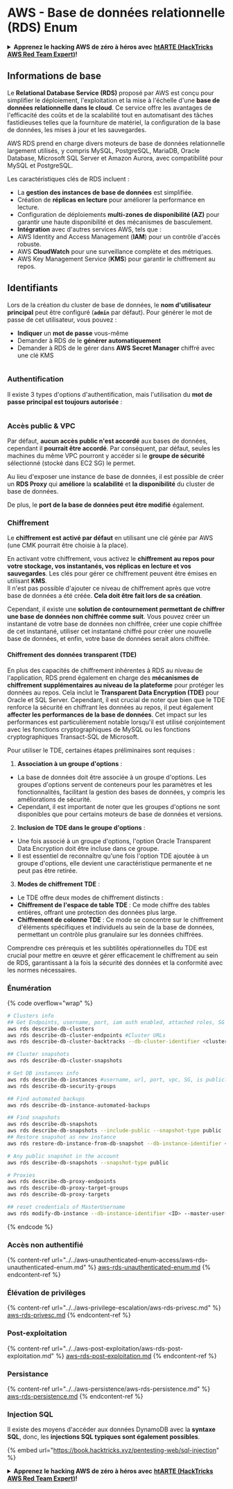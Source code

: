 # AWS - Base de données relationnelle (RDS) Enum

<details>

<summary><strong>Apprenez le hacking AWS de zéro à héros avec</strong> <a href="https://training.hacktricks.xyz/courses/arte"><strong>htARTE (HackTricks AWS Red Team Expert)</strong></a><strong>!</strong></summary>

Autres moyens de soutenir HackTricks :

* Si vous souhaitez voir votre **entreprise annoncée dans HackTricks** ou **télécharger HackTricks en PDF**, consultez les [**PLANS D'ABONNEMENT**](https://github.com/sponsors/carlospolop)!
* Obtenez le [**merchandising officiel PEASS & HackTricks**](https://peass.creator-spring.com)
* Découvrez [**La Famille PEASS**](https://opensea.io/collection/the-peass-family), notre collection d'[**NFTs**](https://opensea.io/collection/the-peass-family) exclusifs
* **Rejoignez le** 💬 [**groupe Discord**](https://discord.gg/hRep4RUj7f) ou le [**groupe Telegram**](https://t.me/peass) ou **suivez** moi sur **Twitter** 🐦 [**@carlospolopm**](https://twitter.com/carlospolopm)**.**
* **Partagez vos astuces de hacking en soumettant des PR aux dépôts github** [**HackTricks**](https://github.com/carlospolop/hacktricks) et [**HackTricks Cloud**](https://github.com/carlospolop/hacktricks-cloud).

</details>

## Informations de base

Le **Relational Database Service (RDS)** proposé par AWS est conçu pour simplifier le déploiement, l'exploitation et la mise à l'échelle d'une **base de données relationnelle dans le cloud**. Ce service offre les avantages de l'efficacité des coûts et de la scalabilité tout en automatisant des tâches fastidieuses telles que la fourniture de matériel, la configuration de la base de données, les mises à jour et les sauvegardes.

AWS RDS prend en charge divers moteurs de base de données relationnelle largement utilisés, y compris MySQL, PostgreSQL, MariaDB, Oracle Database, Microsoft SQL Server et Amazon Aurora, avec compatibilité pour MySQL et PostgreSQL.

Les caractéristiques clés de RDS incluent :

- La **gestion des instances de base de données** est simplifiée.
- Création de **réplicas en lecture** pour améliorer la performance en lecture.
- Configuration de déploiements **multi-zones de disponibilité (AZ)** pour garantir une haute disponibilité et des mécanismes de basculement.
- **Intégration** avec d'autres services AWS, tels que :
- AWS Identity and Access Management (**IAM**) pour un contrôle d'accès robuste.
- AWS **CloudWatch** pour une surveillance complète et des métriques.
- AWS Key Management Service (**KMS**) pour garantir le chiffrement au repos.


## Identifiants

Lors de la création du cluster de base de données, le **nom d'utilisateur principal** peut être configuré (**`admin`** par défaut). Pour générer le mot de passe de cet utilisateur, vous pouvez :

* **Indiquer** un **mot de passe** vous-même
* Demander à RDS de le **générer automatiquement**
* Demander à RDS de le gérer dans **AWS Secret Manager** chiffré avec une clé KMS

<figure><img src="../../../../.gitbook/assets/image (18) (1).png" alt=""><figcaption></figcaption></figure>

### Authentification

Il existe 3 types d'options d'authentification, mais l'utilisation du **mot de passe principal est toujours autorisée** :

<figure><img src="../../../../.gitbook/assets/image (19) (2).png" alt=""><figcaption></figcaption></figure>

### Accès public & VPC

Par défaut, **aucun accès public n'est accordé** aux bases de données, cependant il **pourrait être accordé**. Par conséquent, par défaut, seules les machines du même VPC pourront y accéder si le **groupe de sécurité** sélectionné (stocké dans EC2 SG) le permet.

Au lieu d'exposer une instance de base de données, il est possible de créer un **RDS Proxy** qui **améliore** la **scalabilité** et **la disponibilité** du cluster de base de données.

De plus, le **port de la base de données peut être modifié** également.

### Chiffrement

Le **chiffrement est activé par défaut** en utilisant une clé gérée par AWS (une CMK pourrait être choisie à la place).

En activant votre chiffrement, vous activez le **chiffrement au repos pour votre stockage, vos instantanés, vos réplicas en lecture et vos sauvegardes**. Les clés pour gérer ce chiffrement peuvent être émises en utilisant **KMS**.\
Il n'est pas possible d'ajouter ce niveau de chiffrement après que votre base de données a été créée. **Cela doit être fait lors de sa création**.

Cependant, il existe une **solution de contournement permettant de chiffrer une base de données non chiffrée comme suit**. Vous pouvez créer un instantané de votre base de données non chiffrée, créer une copie chiffrée de cet instantané, utiliser cet instantané chiffré pour créer une nouvelle base de données, et enfin, votre base de données serait alors chiffrée.

#### Chiffrement des données transparent (TDE)

En plus des capacités de chiffrement inhérentes à RDS au niveau de l'application, RDS prend également en charge des **mécanismes de chiffrement supplémentaires au niveau de la plateforme** pour protéger les données au repos. Cela inclut le **Transparent Data Encryption (TDE)** pour Oracle et SQL Server. Cependant, il est crucial de noter que bien que le TDE renforce la sécurité en chiffrant les données au repos, il peut également **affecter les performances de la base de données**. Cet impact sur les performances est particulièrement notable lorsqu'il est utilisé conjointement avec les fonctions cryptographiques de MySQL ou les fonctions cryptographiques Transact-SQL de Microsoft.

Pour utiliser le TDE, certaines étapes préliminaires sont requises :

1. **Association à un groupe d'options** :
- La base de données doit être associée à un groupe d'options. Les groupes d'options servent de conteneurs pour les paramètres et les fonctionnalités, facilitant la gestion des bases de données, y compris les améliorations de sécurité.
- Cependant, il est important de noter que les groupes d'options ne sont disponibles que pour certains moteurs de base de données et versions.

2. **Inclusion de TDE dans le groupe d'options** :
- Une fois associé à un groupe d'options, l'option Oracle Transparent Data Encryption doit être incluse dans ce groupe.
- Il est essentiel de reconnaître qu'une fois l'option TDE ajoutée à un groupe d'options, elle devient une caractéristique permanente et ne peut pas être retirée.

3. **Modes de chiffrement TDE** :
- Le TDE offre deux modes de chiffrement distincts :
- **Chiffrement de l'espace de table TDE** : Ce mode chiffre des tables entières, offrant une protection des données plus large.
- **Chiffrement de colonne TDE** : Ce mode se concentre sur le chiffrement d'éléments spécifiques et individuels au sein de la base de données, permettant un contrôle plus granulaire sur les données chiffrées.

Comprendre ces prérequis et les subtilités opérationnelles du TDE est crucial pour mettre en œuvre et gérer efficacement le chiffrement au sein de RDS, garantissant à la fois la sécurité des données et la conformité avec les normes nécessaires.

### Énumération

{% code overflow="wrap" %}
```bash
# Clusters info
## Get Endpoints, username, port, iam auth enabled, attached roles, SG
aws rds describe-db-clusters
aws rds describe-db-cluster-endpoints #Cluster URLs
aws rds describe-db-cluster-backtracks --db-cluster-identifier <cluster-name>

## Cluster snapshots
aws rds describe-db-cluster-snapshots

# Get DB instances info
aws rds describe-db-instances #username, url, port, vpc, SG, is public?
aws rds describe-db-security-groups

## Find automated backups
aws rds describe-db-instance-automated-backups

## Find snapshots
aws rds describe-db-snapshots
aws rds describe-db-snapshots --include-public --snapshot-type public
## Restore snapshot as new instance
aws rds restore-db-instance-from-db-snapshot --db-instance-identifier <ID> --db-snapshot-identifier <ID> --availability-zone us-west-2a

# Any public snapshot in the account
aws rds describe-db-snapshots --snapshot-type public

# Proxies
aws rds describe-db-proxy-endpoints
aws rds describe-db-proxy-target-groups
aws rds describe-db-proxy-targets

## reset credentials of MasterUsername
aws rds modify-db-instance --db-instance-identifier <ID> --master-user-password <NewPassword> --apply-immediately
```
{% endcode %}

### Accès non authentifié

{% content-ref url="../../aws-unauthenticated-enum-access/aws-rds-unauthenticated-enum.md" %}
[aws-rds-unauthenticated-enum.md](../../aws-unauthenticated-enum-access/aws-rds-unauthenticated-enum.md)
{% endcontent-ref %}

### Élévation de privilèges

{% content-ref url="../../aws-privilege-escalation/aws-rds-privesc.md" %}
[aws-rds-privesc.md](../../aws-privilege-escalation/aws-rds-privesc.md)
{% endcontent-ref %}

### Post-exploitation

{% content-ref url="../../aws-post-exploitation/aws-rds-post-exploitation.md" %}
[aws-rds-post-exploitation.md](../../aws-post-exploitation/aws-rds-post-exploitation.md)
{% endcontent-ref %}

### Persistance

{% content-ref url="../../aws-persistence/aws-rds-persistence.md" %}
[aws-rds-persistence.md](../../aws-persistence/aws-rds-persistence.md)
{% endcontent-ref %}

### Injection SQL

Il existe des moyens d'accéder aux données DynamoDB avec la **syntaxe SQL**, donc, les **injections SQL typiques sont également possibles**.

{% embed url="https://book.hacktricks.xyz/pentesting-web/sql-injection" %}

<details>

<summary><strong>Apprenez le hacking AWS de zéro à héros avec</strong> <a href="https://training.hacktricks.xyz/courses/arte"><strong>htARTE (HackTricks AWS Red Team Expert)</strong></a><strong>!</strong></summary>

Autres moyens de soutenir HackTricks :

* Si vous souhaitez voir votre **entreprise annoncée dans HackTricks** ou **télécharger HackTricks en PDF**, consultez les [**PLANS D'ABONNEMENT**](https://github.com/sponsors/carlospolop)!
* Obtenez le [**merchandising officiel PEASS & HackTricks**](https://peass.creator-spring.com)
* Découvrez [**La Famille PEASS**](https://opensea.io/collection/the-peass-family), notre collection d'[**NFTs**](https://opensea.io/collection/the-peass-family) exclusifs
* **Rejoignez le** 💬 [**groupe Discord**](https://discord.gg/hRep4RUj7f) ou le [**groupe Telegram**](https://t.me/peass) ou **suivez** moi sur **Twitter** 🐦 [**@carlospolopm**](https://twitter.com/carlospolopm)**.**
* **Partagez vos astuces de hacking en soumettant des PR aux dépôts github** [**HackTricks**](https://github.com/carlospolop/hacktricks) et [**HackTricks Cloud**](https://github.com/carlospolop/hacktricks-cloud).

</details>
